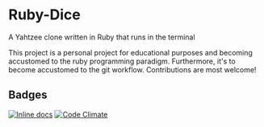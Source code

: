 # Ruby-Dice
A Yahtzee clone written in Ruby that runs in the terminal

This project is a personal project for educational purposes and becoming accustomed to the ruby programming paradigm. Furthermore, it's to become accustomed to the git workflow. Contributions are most welcome!
## Badges
[![Inline docs](http://inch-ci.org/github/martimatix/Ruby-Dice.svg?branch=master)](http://inch-ci.org/github/martimatix/Ruby-Dice)
[![Code Climate](https://codeclimate.com/github/martimatix/Ruby-Dice/badges/gpa.svg)](https://codeclimate.com/github/martimatix/Ruby-Dice)
